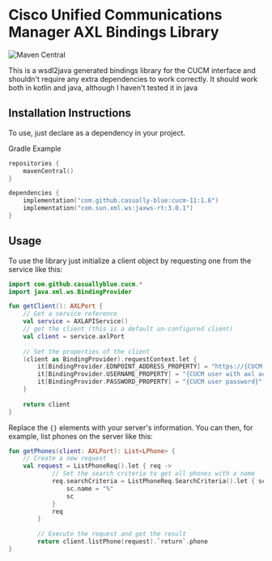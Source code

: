# Cisco Unified Communications Manager AXL Bindings Library
![Maven Central](https://img.shields.io/maven-central/v/io.github.casually-blue/cucm-11)

This is a wsdl2java generated bindings library for the CUCM interface and shouldn't require any extra dependencies to work correctly. It should work both in kotlin and java, although I haven't tested it in java


## Installation Instructions
To use, just declare as a dependency in your project.

Gradle Example
```kotlin
repositories {
    mavenCentral()
}

dependencies {
    implementation("com.github.casually-blue:cucm-11:1.6")
    implementation("com.sun.xml.ws:jaxws-rt:3.0.1")
}
```

## Usage 
To use the library just initialize a client object by requesting one from the service like this:
```kotlin
import com.github.casuallyblue.cucm.*
import java.xml.ws.BindingProvider

fun getClient(): AXLPort {
    // Get a service reference
    val service = AXLAPIService()
    // get the client (this is a default un-configured client)
    val client = service.axlPort
  
    // Set the properties of the client
    (client as BindingProvider).requestContext.let {
        it[BindingProvider.EDNPOINT_ADDRESS_PROPERTY] = "https://{CUCM Management Hostname}:8443/axl/"
        it[BindingProvider.USERNAME_PROPERTY] = "{CUCM user with axl access permissions}"
        it[BindingProvider.PASSWORD_PROPERTY] = "{CUCM user password}"
    }
  
    return client
}
```
Replace the `{}` elements with your server's information.
You can then, for example, list phones on the server like this:
```kotlin
fun getPhones(client: AXLPort): List<LPhone> {
    // Create a new request
    val request = ListPhoneReq().let { req ->
            // Set the search criteria to get all phones with a name
            req.searchCriteria = ListPhoneReq.SearchCriteria().let { sc ->
                sc.name = "%"
                sc
            }
            req
        }
        
        // Execute the request and get the result
        return client.listPhone(request).`return`.phone
}
```
